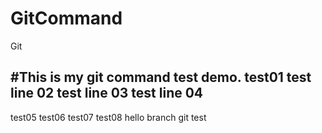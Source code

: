 # GitCommand
Git

#This is my git command test demo.
test01
test line 02
test line 03
test line 04
------------------------
test05
test06
test07
test08
hello branch
git test

